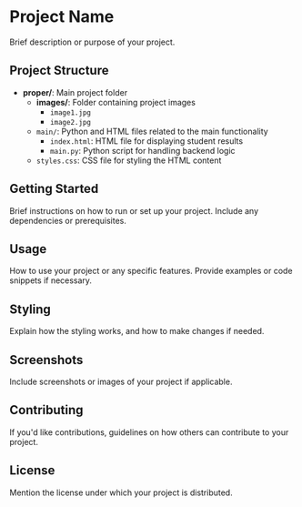 # Project Name

Brief description or purpose of your project.

## Project Structure

- **proper/**: Main project folder
  - **images/**: Folder containing project images
    - `image1.jpg`
    - `image2.jpg`
  - `main/`: Python and HTML files related to the main functionality
    - `index.html`: HTML file for displaying student results
    - `main.py`: Python script for handling backend logic
  - `styles.css`: CSS file for styling the HTML content

## Getting Started

Brief instructions on how to run or set up your project. Include any dependencies or prerequisites.

## Usage

How to use your project or any specific features. Provide examples or code snippets if necessary.

## Styling

Explain how the styling works, and how to make changes if needed.

## Screenshots

Include screenshots or images of your project if applicable.

## Contributing

If you'd like contributions, guidelines on how others can contribute to your project.

## License

Mention the license under which your project is distributed.

